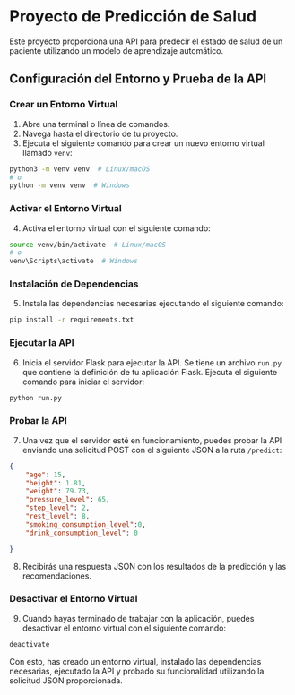 
# Proyecto de Predicción de Salud

Este proyecto proporciona una API para predecir el estado de salud de un paciente utilizando un modelo de aprendizaje automático.

## Configuración del Entorno y Prueba de la API

### Crear un Entorno Virtual

1. Abre una terminal o línea de comandos.
2. Navega hasta el directorio de tu proyecto.
3. Ejecuta el siguiente comando para crear un nuevo entorno virtual llamado `venv`:

```bash
python3 -m venv venv  # Linux/macOS
# o
python -m venv venv  # Windows
```

### Activar el Entorno Virtual

4. Activa el entorno virtual con el siguiente comando:

```bash
source venv/bin/activate  # Linux/macOS
# o
venv\Scripts\activate  # Windows
```

### Instalación de Dependencias

5. Instala las dependencias necesarias ejecutando el siguiente comando:

```bash
pip install -r requirements.txt
```

### Ejecutar la API

6. Inicia el servidor Flask para ejecutar la API. Se tiene un archivo `run.py` que contiene la definición de tu aplicación Flask. Ejecuta el siguiente comando para iniciar el servidor:

```bash
python run.py
```

### Probar la API

7. Una vez que el servidor esté en funcionamiento, puedes probar la API enviando una solicitud POST con el siguiente JSON a la ruta `/predict`:

```json
{
    "age": 15,
    "height": 1.81,
    "weight": 79.73,
    "pressure_level": 65,
    "step_level": 2,
    "rest_level": 8,
    "smoking_consumption_level":0,
    "drink_consumption_level": 0

}
```

8. Recibirás una respuesta JSON con los resultados de la predicción y las recomendaciones.

### Desactivar el Entorno Virtual

9. Cuando hayas terminado de trabajar con la aplicación, puedes desactivar el entorno virtual con el siguiente comando:

```bash
deactivate
```

Con esto, has creado un entorno virtual, instalado las dependencias necesarias, ejecutado la API y probado su funcionalidad utilizando la solicitud JSON proporcionada.
